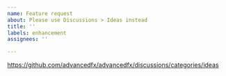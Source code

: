 ```yaml
---
name: Feature request
about: Please use Discussions > Ideas instead
title: ''
labels: enhancement
assignees: ''

---
```


https://github.com/advancedfx/advancedfx/discussions/categories/ideas
